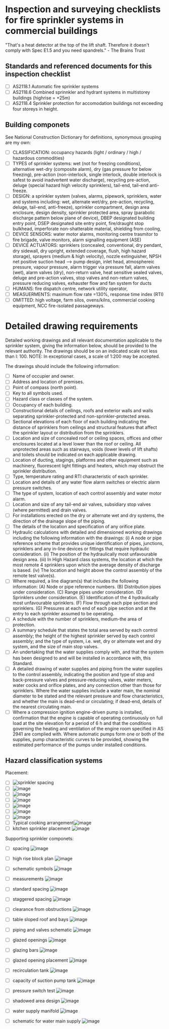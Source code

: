 # Inspection and surveying checklists for fire sprinkler systems in commercial buildings

"That's a heat detector at the top of the lift shaft.  Therefore it doesn't comply with Spec E1.5 and you need spandrels." - The Brains Trust

## Standards and referenced documents for this inspection checklist
  - [ ] AS2118.1 Automatic fire sprinkler systems
  - [ ] AS2118.6 Combined sprinnkler and hydrant systems in multistorey buildings (highrise = +25m)
  - [ ] AS2118.4 Sprinkler protection for accomodation buildings not exceeding four storeys in height.

## Building componets
See National Construction Dictionary for definitions, synonymous grouping are my own:
 - [ ] CLASSIFICATION: occupancy hazards (light / ordinary / high / hazardous commodities)
 - [ ] TYPES of sprinkler systems: wet (not for freezing conditions), alternative wet-dry (composite alarm), dry (gas pressure for below freezing), pre-action (non-interlock, single interlock, double interlock is safest to avoid inadvertent water discharge), recycling pre-action, deluge (special hazard high velocity sprinklers), tail-end, tail-end anti-freeze.
 - [ ] DESIGN: a sprinkler system (valves, alarms, pipework, sprinklers, water and systems including: wet, alternate wet/dry, pre-action, recycling, deluge, tail-end, anti-freeze), sprinkler compartment, design area enclosure, design density, sprinkler protected area, spray (parabolic discharge pattern below plane of device), DBEP designated building entry point, DSEP designated site entry point, fire/draught stop bulkhead, imperforate non-shatterable material, shielding from cooling, 
 - [ ] DEVICE SENSORS: water motor alarms, monitoring centre trasmitor to fire brigade, valve monitors, alarm signalling equipment (ASE)
 - [ ] DEVICE ACTUATORS: sprinklers (concealed, conventional, dry pendant, dry sidewall, dry upright, extended coverage, flush, high hazard storage), sprayers (medium & high velocity), nozzle extinguisher, NPSH net positive suction head --> pump design, inlet head, atmosphereic pressure, vapour pressure, alarm trigger via pressure fall, alarm valves (wet), alarm valves (dry), non-return valve,  heat sensitive sealed valves, deluge and pre-action valves, stop valves and non-return valves, pressure reducing valves, exhauster flow and fan system for ducts
 - [ ] HUMANS: fire dispatch centre, network utility operator, 
 - [ ] MEASUERMENTS: maximum flow rate =130%, response time index (RTI)
 - [ ] OMITTED: high voltage, farm silos, ovens/kilns, commercial cooking equipment, NCC fire-isolated passageways.

# Detailed drawing requirements
Detailed working drawings and all relevant documentation applicable to the sprinkler system, giving the information below, should be provided to the relevant authority. The drawings should be on an indicated scale not less than l: 100. NOTE: In exceptional cases, a scale of 1:200 may be accepted. 

The drawings should include the following information: 

 - [ ] Name of occupier and owner. 
 - [ ]  Address and location of premises. 
 - [ ]  Point of compass (north point). 
 - [ ]  Key to all symbols used. 
 - [ ]  Hazard class or classes of the system. 
 - [ ]  Occupancy of each building. 
 - [ ]  Constructional details of ceilings, roofs and exterior walls and walls separating sprinkler-protected and non-sprinkler-protected areas. 
 - [ ]  Sectional elevations of each floor of each building indicating the distance of sprinklers from ceilings and structural features that affect the sprinkler layout or distribution from the sprinklers. 
 - [ ]  Location and size of concealed roof or ceiling spaces, offices and other enclosures located at a level lower than the roof or ceiling. All unprotected areas such as stairways, voids (lower levels of lift shafts) and toilets should be indicated on each applicable drawing. 
 - [ ]  Location of ducting, stagings, platforms and other equipment such as machinery, fluorescent light fittings and heaters, which may obstruct the sprinkler distribution. 
 - [ ]  Type, temperature rating and RTI characteristic of each sprinkler. 
 - [ ]  Location and details of any water flow alarm switches or electric alarm pressure switches. 
 - [ ]  The type of system, location of each control assembly and water motor alarm. 
 - [ ]  Location and size of any tail-end air valves, subsidiary stop valves (where permitted) and drain valves. 
 - [ ]  For installations erected on the dry or alternate wet and dry systems, the direction of the drainage slope of the piping. 
 - [ ]  The details of the location and specification of any orifice plate. 
 - [ ]  Hydraulic calculations with detailed and dimensioned working drawings including the following information with the drawings: (i) A node or pipe reference scheme that provides unique identification of pipes, junctions, sprinklers and any in-line devices or fittings that require hydraulic consideration. (ii) The position of the hydraulically most unfavourable design area. (iii) In High Hazard class systems, the location at which the most remote 4 sprinklers upon which the average density of discharge is based. (iv) The location and height above the control assembly of the remote test valve(s). 
 - [ ]  Where required, a line diagram(s) that includes the following information: (A) Node or pipe reference numbers. (B) Distribution pipes under consideration. (C) Range pipes under consideration. (D) Sprinklers under consideration. (E) Identification of the 4 hydraulically most unfavourable sprinklers. (F) Flow through each pipe section and sprinklers. (G) Pressures at each end of each pipe section and at the entry to each sprinkler assumed to be operating.
 - [ ]  A schedule with the number of sprinklers, medium-the area of protection. 
 - [ ]  A summary schedule that states the total area served by each control assembly; the height of the highest sprinkler served by each control assembly; and the type of system, i.e. wet, dry or alternate wet and dry system, and the size of main stop valves. 
 - [ ]  An undertaking that the water supplies comply with, and that the system has been designed to and will be installed in accordance with, this Standard. 
 - [ ]  A detailed drawing of water supplies and piping from the water supplies to the control assembly, indicating the position and type of stop and back-pressure valves and pressure-reducing valves, water meters, water cocks and orifice plates, and any connection other than those for sprinklers. Where the water supplies include a water main, the nominal diameter to be stated and the relevant pressure and flow characteristics, and whether the main is dead-end or circulating; if dead-end, details of the nearest circulating main. 
 - [ ]  Where a compression ignition engine-driven pump is installed, confirmation that the engine is capable of operating continuously on full load at the site elevation for a period of 6 h and that the conditions governing the heating and ventilation of the engine room specified in AS 2941 are complied with. Where automatic pumps form one or both of the supplies, pump characteristic curves to be provided, showing the estimated performance of the pumps under installed conditions. 

## Hazard classification systems
Placement:
 - [ ] ![sprinkler spacing](https://user-images.githubusercontent.com/146181/196335626-632c0d06-855a-4a1f-b7a7-0700d146d467.png)
 - [ ] ![image](https://user-images.githubusercontent.com/146181/183348076-e7fb928f-0ad8-49ea-bdaa-2f91cebe5326.png)
 - [ ] ![image](https://user-images.githubusercontent.com/146181/183348257-db40832d-14c9-430c-b9e3-c32e4e627f79.png)
 - [ ] ![image](https://user-images.githubusercontent.com/146181/183348566-0203eadb-7e96-424b-b574-d4f7d2522e04.png)
 - [ ] ![image](https://user-images.githubusercontent.com/146181/183347381-bb1b4c8e-f877-425a-9d73-2d34d65cd2ff.png)
 - [ ] ![image](https://user-images.githubusercontent.com/146181/183347408-74d2cce9-2957-4f35-8a67-92b46b35fc75.png)
 - [ ] ![image](https://user-images.githubusercontent.com/146181/183347544-40f537f8-1c2e-4801-b00b-4019902ad199.png)
 - [ ] Typical cooking arrangement![image](https://user-images.githubusercontent.com/146181/183347777-8ed6266f-27af-4a5b-9709-02184e4cc25f.png)
 - [ ] kitchen sprinkler placement ![image](https://user-images.githubusercontent.com/146181/183347826-81412097-9d04-4e33-bc1c-7303523be9c0.png)

Supporting sprinkler componets:
 - [ ] spacing ![image](https://user-images.githubusercontent.com/146181/183347906-2efb2696-b76e-49e1-8852-1fce4977adc2.png)
 - [ ] high rise block plan ![image](https://user-images.githubusercontent.com/146181/183347945-0030cd18-729b-43c3-8d51-cab5f891a408.png)
 - [ ] schematic symbols ![image](https://user-images.githubusercontent.com/146181/183347984-5e331ccd-0c22-4456-96b8-ceb2f7c4c082.png)
 - [ ] measurements ![image](https://user-images.githubusercontent.com/146181/183348171-c0ffa9c9-e2b9-4acb-9ef0-93e482bce4c9.png)
 - [ ] standard spacing ![image](https://user-images.githubusercontent.com/146181/183348309-f92eecc4-be8a-499a-96e8-b8ad0d8aa62a.png)
 - [ ] staggered spacing ![image](https://user-images.githubusercontent.com/146181/183346772-afff4e3a-dcfa-4572-94e8-7fa187b58b9a.png)
 - [ ] clearance from obstructions ![image](https://user-images.githubusercontent.com/146181/183327360-443e7e77-6c1d-459b-8fe2-15dd0222b603.png)
 - [ ] table sloped roof and bays ![image](https://user-images.githubusercontent.com/146181/183327437-c976cb12-7c6a-4408-b9d1-aa3f91175e8f.png)
 - [ ] piping and valves schematic ![image](https://user-images.githubusercontent.com/146181/183346722-d16b3d9c-3eb6-4387-9a01-b1ba554f1ae3.png)
 - [ ] glazed openings ![image](https://user-images.githubusercontent.com/146181/183346809-9d951ac2-5b11-4945-89da-bd1e0d80db78.png)
 - [ ] glazing bars ![image](https://user-images.githubusercontent.com/146181/183346850-36d9d266-6f7e-402b-a9e4-c85568e187ed.png)
 - [ ] glazed opening placement ![image](https://user-images.githubusercontent.com/146181/183346875-3946b39a-6544-4074-8f1c-6b1ce20d725f.png)
 - [ ] recirculation tank ![image](https://user-images.githubusercontent.com/146181/183346962-1c62ddf2-f57d-4b45-8bfb-de0170868f39.png)
 - [ ] capacity of suction pump tank ![image](https://user-images.githubusercontent.com/146181/183347039-4c15cde9-7e3c-400d-8d27-e6e2a0736841.png)
 - [ ] pressure switch test ![image](https://user-images.githubusercontent.com/146181/183347099-4f2dda10-a247-4bfa-b297-73243d6a72ef.png)
 - [ ] shadowed area design ![image](https://user-images.githubusercontent.com/146181/183347714-e49be52d-07f2-4361-b370-f3473d9f52c0.png)
 - [ ] water supply manifold ![image](https://user-images.githubusercontent.com/146181/183347137-8fd5e258-0b16-4187-85e4-7b38dce377e1.png)
 - [ ] schematic for water main supply ![image](https://user-images.githubusercontent.com/146181/183347279-4ffb3503-b9fa-43fc-a40d-13ea52d2551f.png)



